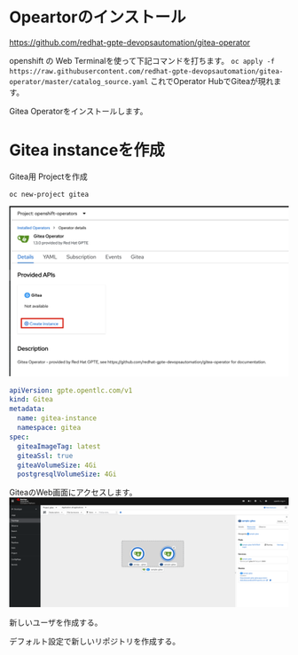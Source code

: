 # Opeartorのインストール
https://github.com/redhat-gpte-devopsautomation/gitea-operator

openshift の Web Terminalを使って下記コマンドを打ちます。
`oc apply -f https://raw.githubusercontent.com/redhat-gpte-devopsautomation/gitea-operator/master/catalog_source.yaml`
これでOperator HubでGiteaが現れます。

Gitea Operatorをインストールします。

# Gitea instanceを作成
Gitea用 Projectを作成
```
oc new-project gitea
```
![](asset/gitea.md_2022-11-14-12-00-47.png)
```yaml
apiVersion: gpte.opentlc.com/v1
kind: Gitea
metadata:
  name: gitea-instance
  namespace: gitea
spec:
  giteaImageTag: latest
  giteaSsl: true
  giteaVolumeSize: 4Gi
  postgresqlVolumeSize: 4Gi
```

GiteaのWeb画面にアクセスします。
![](asset/gitea.md_2022-11-14-12-12-22.png)

新しいユーザを作成する。

デフォルト設定で新しいリポジトリを作成する。